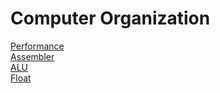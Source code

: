 # Computer Organization  
[Performance](performance.md)  
[Assembler](assemble.md)  
[ALU](ALU.md)  
[Float](float.md)  